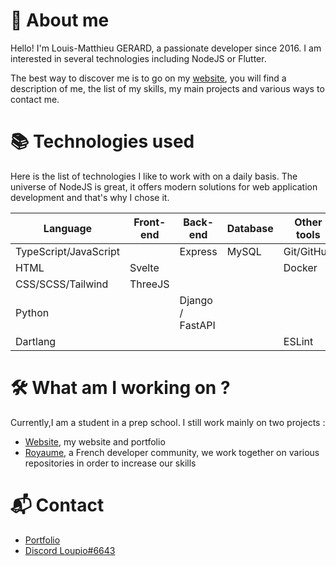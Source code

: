 # 🤔 About me
Hello! I'm Louis-Matthieu GERARD, a passionate developer since 2016. I am interested in several technologies including NodeJS or Flutter.
  
The best way to discover me is to go on my [website](https://lm.royaume.world), you will find a description of me, the list of my skills, my main projects and various ways to contact me.

# 📚 Technologies used 
Here is the list of technologies I like to work with on a daily basis. The universe of NodeJS is great, it offers modern solutions for web application development and that's why I chose it.

| Language              | Front-end | Back-end          | Database   | Other tools | Mobile development |
| --------------------- | --------- | ----------------- | ---------- | ----------- | ------------------ |
| TypeScript/JavaScript |           | Express           | MySQL      | Git/GitHub  |                    |
| HTML                  | Svelte    |                   |            | Docker      |                    |
| CSS/SCSS/Tailwind     | ThreeJS   |                   |            |             |                    |
| Python                |           | Django / FastAPI  |            |             |                    |
| Dartlang              |           |                   |            | ESLint      | Flutter             |

# 🛠️ What am I working on ?
Currently,I am a student in a prep school. I still work mainly on two projects :
- [Website](https://lm.royaume.world), my website and portfolio
- [Royaume](https://github.com/Virtual-Royaume), a French developer community, we work together on various repositories in order to increase our skills

# 📬 Contact
- [Portfolio](https://lm.royaume.world)
- [Discord Loupio#6643](https://discord.com/users/371298344921726978)
